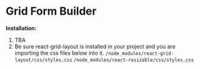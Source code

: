# Grid Form Builder

**Installation:**

1. TBA
2. Be sure react-grid-layout is installed in your project and you are importing the css files below into it.
`/node_modules/react-grid-layout/css/styles.css`
`/node_modules/react-resizable/css/styles.css`